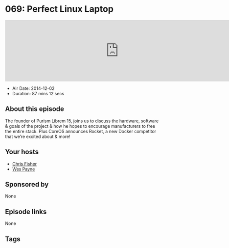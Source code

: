 # 069: Perfect Linux Laptop

<iframe src="https://player.fireside.fm/v2/RUkczH-V+jy3i0C0h?theme=dark" width="740" height="200" frameborder="0" scrolling="no"></iframe>

* Air Date: 2014-12-02
* Duration: 87 mins 12 secs

## About this episode

The founder of Purism Librem 15, joins us to discuss the hardware, software & goals of the project & how he hopes to encourage manufacturers to free the entire stack. Plus CoreOS announces Rocket, a new Docker competitor that we’re excited about & more!


## Your hosts
* [Chris Fisher](https://linuxunplugged.com/hosts/chrislas)
* [Wes Payne](https://linuxunplugged.com/hosts/wes)

## Sponsored by

None



## Episode links

None



## Tags

